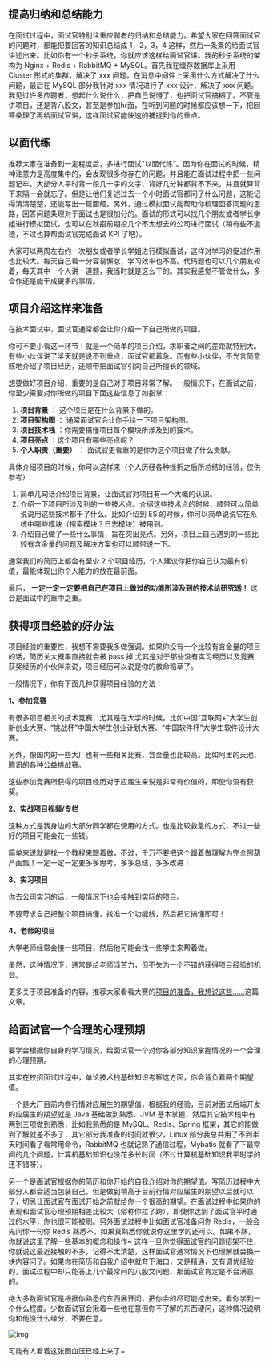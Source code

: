 ## 提高归纳和总结能力

在面试过程中，面试官特别注重应聘者的归纳和总结能力。希望大家在回答面试官的问题时，都能把要回答的知识总结成 1，2，3，4 这样，然后一条条的给面试官讲述出来。比如你有一个秒杀系统，你就应该这样给面试官讲。我的秒杀系统的架构为 Nginx + Redis + RabbitMQ + MySQL。首先我在缓存数据库上采用 Cluster 形式的集群，解决了 xxx 问题。在消息中间件上采用什么方式解决了什么问题，最后在 MySQL 部分我针对 xxx 情况进行了 xxx 设计，解决了 xxx 问题。我见过许多应聘者，想起什么说什么，把自己说懵了，也把面试官搞糊了。不管是讲项目，还是背八股文，甚至是参加hr面，在听到问题的时候都应该想一下，把回答条理了再给面试官讲，这样面试官能快速的捕捉到你的重点。

## 以面代练

推荐大家在准备到一定程度后，多进行面试"以面代练”。因为你在面试的时候，精神注意力是高度集中的，会发现很多你存在的问题，并且能在面试过程中把一些问题记牢。大部分人平时背一段几十字的文字，背好几分钟都背不下来，并且就算背下来隔一会就忘了。但是让他们复述过去一个小时面试官都问了什么问题，这能记得清清楚楚，还能写出一篇面经。另外，通过模拟面试能帮助你梳理回答问题的思路，回答问题条理对于面试也是很加分的。面试的形式可以找几个朋友或者学长学姐进行模拟面试，也可以在秋招前期投几个不太想去的公司进行面试（稍有些不道德，不过也算帮面试官完成面试 KPI 了吧）。

大家可以两周左右约一次朋友或者学长学姐进行模拟面试，这样对学习的促进作用也比较大。每天自己看十分容易懈怠，学习效率也不高。代码题也可以几个朋友轮着，每天其中一个人讲一道题，我当时就是这么干的。其实我感觉不管做什么，多合作还是能干成更多的事情。

## 项目介绍这样来准备

在技术面试中，面试官通常都会让你介绍一下自己所做的项目。

你可不要小看这一环节！就是一个简单的项目介绍，求职者之间的差距就特别大。有些小伙伴说了半天就是说不到重点，面试官都着急。而有些小伙伴，不光言简意赅地介绍了项目经历，还顺带把面试官引向自己所擅长的领域。

想要做好项目介绍，重要的是自己对于项目非常了解。一般情况下，在面试之前，你至少需要对你所做的项目下面这些信息了如指掌：

1. **项目背景** ： 这个项目是在什么背景下做的。
2. **项目架构图** ： 通常面试官会让你手绘一下项目架构图。
3. **项目技术栈** ：你需要搞懂项目每个模块所涉及到的技术。
4. **项目亮点** ：这个项目有哪些亮点呢？
5. **个人职责（重要）** ： 面试官更看重的是你为这个项目做了什么贡献。

具体介绍项目的时候，你可以这样来（个人历经各种挫折之后所总结的经验，仅供参考）：

1. 简单几句话介绍项目背景，让面试官对项目有一个大概的认识。
2. 介绍一下项目所涉及到的一些技术点。介绍这些技术点的时候，顺带可以简单说说用这些技术都干了什么。比如介绍到 ES 的时候，你可以简单说说它在系统中哪些模块（搜索模块？日志模块）被用到。
3. 介绍自己做了一些什么事情，旨在突出亮点。另外，项目上自己遇到的一些比较有含金量的问题及解决方案也可以顺带说一下。

通常我们的简历上都会有至少 2 个项目经历，个人建议你把你自己认为最有价值，最能体现出你个人能力的放在最前面。

最后， **一定一定一定要把自己在项目上做过的功能所涉及到的技术给研究透！**  这会是面试中的重中之重。

## 获得项目经验的好办法

项目经验的重要性，我想不需要我多做强调。如果你没有一个比较有含金量的项目的话，简历关大概率直接就会被 pass 掉!尤其是对于那些没有实习经历以及竞赛获奖经历的小伙伴来说，项目经历可以说是你的救命稻草了。

一般情况下，你有下面几种获得项目经验的方法：

**1、参加竞赛**

有很多项目相关的技术竞赛，尤其是在大学的时候。比如中国“互联网+”大学生创新创业大赛、“挑战杯”中国大学生创业计划大赛、“中国软件杯”大学生软件设计大赛。

另外，像国内的一些大厂也有一些相关比赛，含金量也比较高。比如阿里的天池、腾讯的各种公益挑战赛。

这些参加竞赛所获得的项目经历对于应届生来说是非常有价值的，即使你没有获奖。

**2、实战项目视频/专栏**

这种方式是我身边的大部分同学都在使用的方式。也是比较救急的方式，不过一些好的项目可能会花一些钱。

简单来说就是找一个教程来跟着做，不过，千万不要把这个跟着做理解为完全照葫芦画瓢！一定一定一定要多多思考，多多总结，多多改进！

**3、实习项目**

你去公司实习的话，一般情况下也会接触到实际的项目。

不要苛求自己把整个项目搞懂，找准一个功能线，然后把它搞懂即可！

**4、老师的项目**

大学老师经常会接一些项目，然后他可能会找一些学生来帮着做。

虽然，这种情况下，通常是给老师当苦力，但不失为一个不错的获得项目经验的机会。

更多关于项目准备的内容，推荐大家看看大赛的[项目的准备，我想说这些……](https://mp.weixin.qq.com/s/BwpLRV5u8tfNDereQgU0Hw)这篇文章。

## 给面试官一个合理的心理预期

要学会根据你自身的学习情况，给面试官一个对你各部分知识掌握情况的一个合理的心理预期。

其实在校招面试过程中，单论技术栈基础知识考察这方面，你会背负着两个期望值。

一个是大厂目前内卷行情对应届生的期望值，根据我的经验，目前对面试后端开发的应届生的期望就是 Java 基础做到熟悉、JVM 基本掌握，然后其它技术栈中有两到三项做到熟悉，比如我熟悉的是 MySQL、Redis、Spring 框架，其它的能做到了解就差不多了，其它部分我准备的时间就很少，Linux 部分我总共用了不到半天时间看了看常用命令，RabbitMQ 也就记熟了通信过程，Mybatis 就看了下最常问的几个问题，计算机基础知识也没花多长时间（不过计算机基础知识我平时学的还不错呀）。

另一个是面试官根据你的简历和你开始的自我介绍对你的期望值。写简历过程中大部分人都会适当包装自己，但是做到稍高于目前行情对应届生的期望以后就可以了，切忌让面试官在面试开始之前就给你一个很高的期望。在面试过程中如果你的表现和面试官心理预期相差比较大（俗称你拉了跨），即使你达到了面试官平时通过的水平，你也很可能被刷。另外面试过程中比如面试官准备问你 Redis，一般会先问你一句你 Redis 熟悉不，如果真熟悉你就说你这里学的还可以。如果不熟，你就说这里了解一些基本的概念和操作~ 这样一旦你觉得面试官的问题招架不住，你就说这最近接触的不多，记得不太清楚，这样面试官通常情况下也理解就会换一块内容问了。如果你在简历和自我介绍中就夸下海口，又是精通，又有调优经验的，面试过程中却只能答上几个最常问的八股文问题，那面试官肯定是不会满意的。

绝大多数面试官是根据你熟悉的东西展开问，把你会的尽可能挖出来，看你学到一个什么程度。少数面试官会揪着一些他在意但你不了解的东西硬问，这种情况说明你和他没什么缘分，不要在意。

![img](https://img-blog.csdnimg.cn/20210628211503882.png)

可能有人看着这张图血压已经上来了~